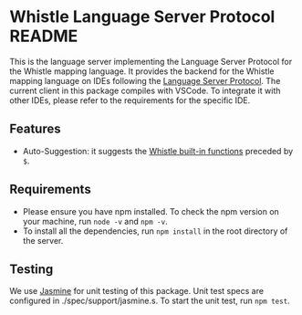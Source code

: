 # Whistle Language Server Protocol README

This is the language server implementing the Language Server Protocol for the
Whistle mapping language. It provides the backend for the Whistle mapping
language on IDEs following the
[Language Server Protocol](https://microsoft.github.io/language-server-protocol/).
The current client in this package compiles with VSCode. To integrate it with
other IDEs, please refer to the requirements for the specific IDE.

## Features

*   Auto-Suggestion: it suggests the
    [Whistle built-in functions](https://github.com/GoogleCloudPlatform/healthcare-data-harmonization/blob/master/mapping_language/doc/builtins.md)
    preceded by `$`.

## Requirements

*   Please ensure you have npm installed. To check the npm version on your
    machine, run `node -v` and `npm -v`.
*   To install all the dependencies, run `npm install` in the root directory of
    the server.

## Testing

We use [Jasmine](https://jasmine.github.io/) for unit testing of this package.
Unit test specs are configured in ./spec/support/jasmine.s. To start the unit
test, run `npm test`.
